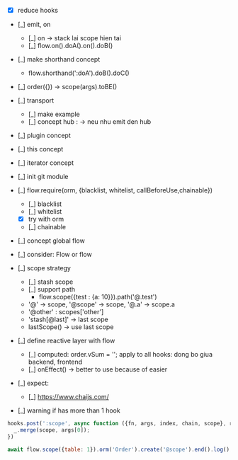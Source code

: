 * [x] reduce hooks
* [_] emit, on
    * [_] on -> stack lai scope hien tai
    * [_] flow.on().doA().on().doB() 
* [_] make shorthand concept
    * flow.shorthand(':doA').doB().doC()    
* [_] order({}) -> scope(args).toBE()
* [_] transport
    * [_] make example 
    * [_] concept hub : -> neu nhu emit den hub
* [_] plugin concept 
* [_] this concept 
* [_] iterator concept 
* [_] init git module
* [_] flow.require(orm, {blacklist, whitelist, callBeforeUse,chainable})
    * [_] blacklist
    * [_] whitelist
    * [x] try with orm
    * [_] chainable
    
* [_] concept global flow
* [_] consider: Flow or flow

* [_] scope strategy
    * [_] stash scope
    * [_] support path
        * flow.scope({test : {a: 10}}).path('@.test')
    * '@' -> scope, '@scope' -> scope, '@.a' -> scope.a
    * '@other' : scopes['other']
    * 'stash[@last]' -> last scope 
    * lastScope() -> use last scope
     

* [_] define reactive layer with flow
    * [_] computed: order.vSum = ''; apply to all hooks: dong bo giua backend, frontend
    * [_] onEffect() -> better to use because of easier
    
* [_] expect:
    * [_] https://www.chaijs.com/

* [_] warning if has more than 1 hook

``` javascript
hooks.post(':scope', async function ({fn, args, index, chain, scope}, returnResult) {
  _.merge(scope, args[0]);
})
```

``` javascript
await flow.scope({table: 1}).orm('Order').create('@scope').end().log();
```
